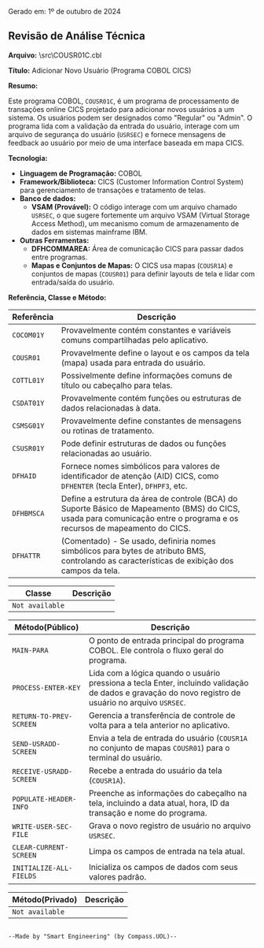 Gerado em: 1º de outubro de 2024

## Revisão de Análise Técnica

**Arquivo:**  \src\COUSR01C.cbl

**Título:**  Adicionar Novo Usuário (Programa COBOL CICS)

**Resumo:** 

Este programa COBOL, `COUSR01C`, é um programa de processamento de transações online CICS projetado para adicionar novos usuários a um sistema. Os usuários podem ser designados como "Regular" ou "Admin". O programa lida com a validação da entrada do usuário, interage com um arquivo de segurança do usuário (`USRSEC`) e fornece mensagens de feedback ao usuário por meio de uma interface baseada em mapa CICS. 

**Tecnologia:**

* **Linguagem de Programação:** COBOL
* **Framework/Biblioteca:** CICS (Customer Information Control System) para gerenciamento de transações e tratamento de telas. 
* **Banco de dados:**
  * **VSAM (Provável):** O código interage com um arquivo chamado `USRSEC`, o que sugere fortemente um arquivo VSAM (Virtual Storage Access Method), um mecanismo comum de armazenamento de dados em sistemas mainframe IBM. 
* **Outras Ferramentas:**
    * **DFHCOMMAREA:** Área de comunicação CICS para passar dados entre programas.
    * **Mapas e Conjuntos de Mapas:**  O CICS usa mapas (`COUSR1A`) e conjuntos de mapas (`COUSR01`) para definir layouts de tela e lidar com entrada/saída do usuário.

**Referência, Classe e Método:**

| Referência | Descrição |
|---|---|
| `COCOM01Y` | Provavelmente contém constantes e variáveis comuns compartilhadas pelo aplicativo. |
| `COUSR01` |  Provavelmente define o layout e os campos da tela (mapa) usada para entrada do usuário. |
| `COTTL01Y` |  Possivelmente define informações comuns de título ou cabeçalho para telas. |
| `CSDAT01Y` |  Provavelmente contém funções ou estruturas de dados relacionadas à data. |
| `CSMSG01Y` |  Provavelmente define constantes de mensagens ou rotinas de tratamento. |
| `CSUSR01Y` |  Pode definir estruturas de dados ou funções relacionadas ao usuário. |
| `DFHAID` | Fornece nomes simbólicos para valores de identificador de atenção (AID) CICS, como `DFHENTER` (tecla Enter), `DFHPF3`, etc. |
| `DFHBMSCA` |  Define a estrutura da área de controle (BCA) do Suporte Básico de Mapeamento (BMS) do CICS, usada para comunicação entre o programa e os recursos de mapeamento do CICS. |
| `DFHATTR` |  (Comentado) - Se usado, definiria nomes simbólicos para bytes de atributo BMS, controlando as características de exibição dos campos da tela. |

| Classe | Descrição |
|---|---|
| `Not available` |  |

| Método(Público) | Descrição |
|---|---|
| `MAIN-PARA` | O ponto de entrada principal do programa COBOL. Ele controla o fluxo geral do programa. |
| `PROCESS-ENTER-KEY` |  Lida com a lógica quando o usuário pressiona a tecla Enter, incluindo validação de dados e gravação do novo registro de usuário no arquivo `USRSEC`. |
| `RETURN-TO-PREV-SCREEN` |  Gerencia a transferência de controle de volta para a tela anterior no aplicativo. |
| `SEND-USRADD-SCREEN` |  Envia a tela de entrada do usuário (`COUSR1A` no conjunto de mapas `COUSR01`) para o terminal do usuário. |
| `RECEIVE-USRADD-SCREEN` |  Recebe a entrada do usuário da tela (`COUSR1A`). |
| `POPULATE-HEADER-INFO` |  Preenche as informações do cabeçalho na tela, incluindo a data atual, hora, ID da transação e nome do programa. |
| `WRITE-USER-SEC-FILE` |  Grava o novo registro de usuário no arquivo `USRSEC`. |
| `CLEAR-CURRENT-SCREEN` | Limpa os campos de entrada na tela atual. |
| `INITIALIZE-ALL-FIELDS` |  Inicializa os campos de dados com seus valores padrão. |

| Método(Privado) | Descrição |
|---|---|
| `Not available` |  |
```

--Made by "Smart Engineering" (by Compass.UOL)--